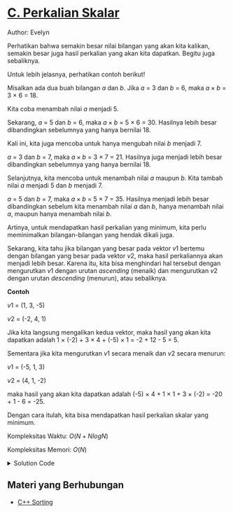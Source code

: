 # [C. Perkalian Skalar](https://tlx.toki.id/courses/competitive/chapters/06/problems/C)

Author: Evelyn

Perhatikan bahwa semakin besar nilai bilangan yang akan kita kalikan, semakin besar juga hasil perkalian yang akan kita dapatkan. Begitu juga sebaliknya.

Untuk lebih jelasnya, perhatikan contoh berikut!

Misalkan ada dua buah bilangan $a$ dan $b$. Jika $a$ = 3 dan $b$ = 6, maka $a × b$ = 3 × 6 = 18.

Kita coba menambah nilai $a$ menjadi 5.

Sekarang, $a$ = 5 dan $b$ = 6, maka $a × b$ = 5 × 6 = 30. Hasilnya lebih besar dibandingkan sebelumnya yang hanya bernilai 18.

Kali ini, kita juga mencoba untuk hanya mengubah nilai $b$ menjadi 7.

$a$ = 3 dan $b$ = 7, maka $a × b$ = 3 × 7 = 21. Hasilnya juga menjadi lebih besar dibandingkan sebelumnya yang hanya bernilai 18.

Selanjutnya, kita mencoba untuk menambah nilai $a$ maupun $b$. Kita tambah nilai $a$ menjadi 5 dan $b$ menjadi 7.

$a$ = 5 dan $b$ = 7, maka $a × b$ = 5 × 7 = 35. Hasilnya menjadi lebih besar dibandingkan sebelum kita menambah nilai $a$ dan $b$, hanya menambah nilai $a$, maupun hanya menambah nilai $b$.

Artinya, untuk mendapatkan hasil perkalian yang minimum, kita perlu meminimalkan bilangan-bilangan yang hendak dikali juga.

Sekarang, kita tahu jika bilangan yang besar pada vektor $v1$ bertemu dengan bilangan yang besar pada vektor $v2$, maka hasil perkaliannya akan menjadi lebih besar. Karena itu, kita bisa menghindari hal tersebut dengan mengurutkan $v1$ dengan urutan *ascending* (menaik) dan mengurutkan $v2$ dengan urutan *descending* (menurun), atau sebaliknya.

**Contoh**

$v1$ = (1, 3, -5)

$v2$ = (-2, 4, 1)

Jika kita langsung mengalikan kedua vektor, maka hasil yang akan kita dapatkan adalah 1 × (-2) + 3 × 4 + (-5) × 1 = -2 + 12 - 5 = 5.

Sementara jika kita mengurutkan $v1$ secara menaik dan $v2$ secara menurun:

$v1$ = (-5, 1, 3)

$v2$ = (4, 1, -2)

maka hasil yang akan kita dapatkan adalah (-5) × 4 + 1 × 1 + 3 × (-2) = -20 + 1 - 6 = -25.

Dengan cara itulah, kita bisa mendapatkan hasil perkalian skalar yang minimum.

Kompleksitas Waktu: $O(N + N log N)$

Kompleksitas Memori: $O(N)$

<details>
  <summary>Solution Code</summary>

```c++
#include <bits/stdc++.h>
using namespace std;

#define int long long

signed main() {
  int N;  cin >> N;

  int v1[N + 1];
  for(int i = 1; i <= N; i++) cin >> v1[i];

  int v2[N + 1];
  for(int i = 1; i <= N; i++) cin >> v2[i];

  sort(v1 + 1, v1 + N + 1);
  sort(v2 + 1, v2 + N + 1, greater<int>());

  // Kompleksitas waktu dari sorting adalah O(N log N)

  int ans = 0;
  for(int i = 1; i <= N; i++) {
    ans += v1[i] * v2[i];
  }

  cout << ans;

  return 0;
}
```
</details>

## Materi yang Berhubungan

- [C++ Sorting](https://www.geeksforgeeks.org/sort-c-stl/)
